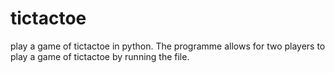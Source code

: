 # tictactoe
play a game of tictactoe in python. The programme allows for two players to play a game of tictactoe by running the file.
